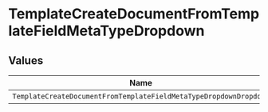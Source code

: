 # TemplateCreateDocumentFromTemplateFieldMetaTypeDropdown


## Values

| Name                                                              | Value                                                             |
| ----------------------------------------------------------------- | ----------------------------------------------------------------- |
| `TemplateCreateDocumentFromTemplateFieldMetaTypeDropdownDropdown` | dropdown                                                          |